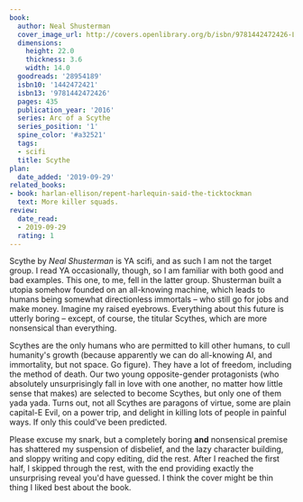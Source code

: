 ```yaml
---
book:
  author: Neal Shusterman
  cover_image_url: http://covers.openlibrary.org/b/isbn/9781442472426-L.jpg
  dimensions:
    height: 22.0
    thickness: 3.6
    width: 14.0
  goodreads: '28954189'
  isbn10: '1442472421'
  isbn13: '9781442472426'
  pages: 435
  publication_year: '2016'
  series: Arc of a Scythe
  series_position: '1'
  spine_color: '#a32521'
  tags:
  - scifi
  title: Scythe
plan:
  date_added: '2019-09-29'
related_books:
- book: harlan-ellison/repent-harlequin-said-the-ticktockman
  text: More killer squads.
review:
  date_read:
  - 2019-09-29
  rating: 1
---
```


Scythe by *Neal Shusterman* is YA scifi, and as such I am not the target group. I read YA occasionally, though, so I am
familiar with both good and bad examples. This one, to me, fell in the latter group. Shusterman built a utopia somehow
founded on an all-knowing machine, which leads to humans being somewhat directionless immortals – who still go for jobs
and make money. Imagine my raised eyebrows. Everything about this future is utterly boring – except, of course, the
titular Scythes, which are more nonsensical than everything.

Scythes are the only humans who are permitted to kill other humans, to cull humanity's growth (because apparently we can
do all-knowing AI, and immortality, but not space. Go figure). They have a lot of freedom, including the method of
death. Our two young opposite-gender protagonists (who absolutely unsurprisingly fall in love with one another, no
matter how little sense that makes) are selected to become Scythes, but only one of them yada yada. Turns out, not all
Scythes are paragons of virtue, some are plain capital-E Evil, on a power trip, and delight in killing lots of people in
painful ways. If only this could've been predicted.

Please excuse my snark, but a completely boring **and** nonsensical premise has shattered my suspension of disbelief,
and the lazy character building, and sloppy writing and copy editing, did the rest. After I reached the first half, I
skipped through the rest, with the end providing exactly the unsurprising reveal you'd have guessed. I think the cover
might be thin thing I liked best about the book.
